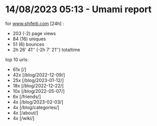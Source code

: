 # 14/08/2023 05:13 - Umami report
for www.shifeiti.com [24h] :

 - 203 (-2) page views
 - 84 (16) uniques
 - 51 (6) bounces
 - 2h 26' 41'' (-2h 7' 21'') totaltime


top 10 urls:
 - 61x [/]
 - 42x [/blog/2022-12-09/]
 - 25x [/blog/2023-01-12/]
 - 18x [/blog/2022-12-22/]
 - 10x [/blog/2022-05-07/]
 - 6x [/friends/]
 - 4x [/blog/2023-02-03/]
 - 4x [/blog/categories/]
 - 4x [/about/]
 - 4x [/wiki/]


